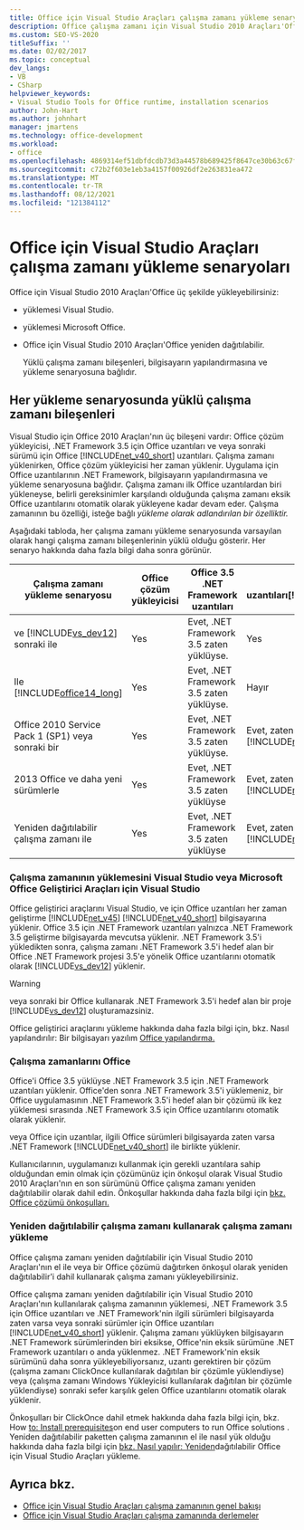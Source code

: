 ```yaml
---
title: Office için Visual Studio Araçları çalışma zamanı yükleme senaryoları
description: Office çalışma zamanı için Visual Studio 2010 Araçları'Office öğrenin. Bu makalede üç yükleme senaryosu açıklanmıştır.
ms.custom: SEO-VS-2020
titleSuffix: ''
ms.date: 02/02/2017
ms.topic: conceptual
dev_langs:
- VB
- CSharp
helpviewer_keywords:
- Visual Studio Tools for Office runtime, installation scenarios
author: John-Hart
ms.author: johnhart
manager: jmartens
ms.technology: office-development
ms.workload:
- office
ms.openlocfilehash: 4869314ef51dbfdcdb73d3a44578b689425f8647ce30b63c67fbd090bd2740ae
ms.sourcegitcommit: c72b2f603e1eb3a4157f00926df2e263831ea472
ms.translationtype: MT
ms.contentlocale: tr-TR
ms.lasthandoff: 08/12/2021
ms.locfileid: "121384112"
---
```

# <a name="visual-studio-tools-for-office-runtime-installation-scenarios"></a>Office için Visual Studio Araçları çalışma zamanı yükleme senaryoları

  Office için Visual Studio 2010 Araçları'Office üç şekilde yükleyebilirsiniz:

- yüklemesi Visual Studio.

- yüklemesi Microsoft Office.

- Office için Visual Studio 2010 Araçları'Office yeniden dağıtılabilir.

  Yüklü çalışma zamanı bileşenleri, bilgisayarın yapılandırmasına ve yükleme senaryosuna bağlıdır.

## <a name="runtime-components-that-are-installed-in-each-installation-scenario"></a>Her yükleme senaryosunda yüklü çalışma zamanı bileşenleri

 Visual Studio için Office 2010 Araçları'nın üç bileşeni vardır: Office çözüm yükleyicisi, .NET Framework 3.5 için Office uzantıları ve veya sonraki sürümü için Office [!INCLUDE[net_v40_short](../sharepoint/includes/net-v40-short-md.md)] uzantıları. Çalışma zamanı yüklenirken, Office çözüm yükleyicisi her zaman yüklenir. Uygulama için Office uzantılarının .NET Framework, bilgisayarın yapılandırmasına ve yükleme senaryosuna bağlıdır. Çalışma zamanı ilk Office uzantılardan biri yükleneyse, belirli gereksinimler karşılandı olduğunda çalışma zamanı eksik Office uzantılarını otomatik olarak yükleyene kadar devam eder. Çalışma zamanının bu özelliği, isteğe bağlı *yükleme olarak adlandırılan bir özelliktir.*

 Aşağıdaki tabloda, her çalışma zamanı yükleme senaryosunda varsayılan olarak hangi çalışma zamanı bileşenlerinin yüklü olduğu gösterir. Her senaryo hakkında daha fazla bilgi daha sonra görünür.

|Çalışma zamanı yükleme senaryosu|Office çözüm yükleyicisi|Office 3.5 .NET Framework uzantıları|Office uzantıları[!INCLUDE[net_v40_short](../sharepoint/includes/net-v40-short-md.md)]|Office uzantıları[!INCLUDE[net_v45](../vsto/includes/net-v45-md.md)]|
|-----------------------------------|----------------------------|--------------------------------------------------| - |---------------------------------------------------------------------------|
|ve [!INCLUDE[vs_dev12](../vsto/includes/vs-dev12-md.md)] sonraki ile|Yes|Evet, .NET Framework 3.5 zaten yüklüyse.|Yes|Yes|
|Ile [!INCLUDE[office14_long](../vsto/includes/office14-long-md.md)]|Yes|Evet, .NET Framework 3.5 zaten yüklüyse.|Hayır|Hayır|
|Office 2010 Service Pack 1 (SP1) veya sonraki bir|Yes|Evet, .NET Framework 3.5 zaten yüklüyse.|Evet, zaten [!INCLUDE[net_v40_short](../sharepoint/includes/net-v40-short-md.md)] yüklüyse.|Hayır|
|2013 Office ve daha yeni sürümlerle|Yes|Evet, .NET Framework 3.5 zaten yüklüyse|Evet, zaten [!INCLUDE[net_v40_short](../sharepoint/includes/net-v40-short-md.md)] yüklüyse.|Evet, zaten [!INCLUDE[net_v45](../vsto/includes/net-v45-md.md)] yüklüyse.|
|Yeniden dağıtılabilir çalışma zamanı ile|Yes|Evet, .NET Framework 3.5 zaten yüklüyse|Evet, zaten [!INCLUDE[net_v40_short](../sharepoint/includes/net-v40-short-md.md)] yüklüyse.|Evet, zaten [!INCLUDE[net_v45](../vsto/includes/net-v45-md.md)] yüklüyse.|

### <a name="install-the-runtime-with-visual-studio-or-the-microsoft-office-developer-tools-for-visual-studio"></a>Çalışma zamanının yüklemesini Visual Studio veya Microsoft Office Geliştirici Araçları için Visual Studio

 Office geliştirici araçlarını Visual Studio, ve için Office uzantıları her zaman geliştirme [!INCLUDE[net_v45](../vsto/includes/net-v45-md.md)] [!INCLUDE[net_v40_short](../sharepoint/includes/net-v40-short-md.md)] bilgisayarına yüklenir. Office 3.5 için .NET Framework uzantıları yalnızca .NET Framework 3.5 geliştirme bilgisayarda mevcutsa yüklenir. .NET Framework 3.5'i yükledikten sonra, çalışma zamanı .NET Framework 3.5'i hedef alan bir Office .NET Framework projesi 3.5'e yönelik Office uzantılarını otomatik olarak [!INCLUDE[vs_dev12](../vsto/includes/vs-dev12-md.md)] yüklenir.

> [!WARNING]
> veya sonraki bir Office kullanarak .NET Framework 3.5'i hedef alan bir proje [!INCLUDE[vs_dev12](../vsto/includes/vs-dev12-md.md)] oluşturamazsiniz.

 Office geliştirici araçlarını yükleme hakkında daha fazla bilgi için, bkz. Nasıl yapılandırılır: Bir bilgisayarı yazılım [Office yapılandırma.](../vsto/how-to-configure-a-computer-to-develop-office-solutions.md)

### <a name="install-the-runtime-with-office"></a>Çalışma zamanlarını Office

 Office'i Office 3.5 yüklüyse .NET Framework 3.5 için .NET Framework uzantıları yüklenir. Office'den sonra .NET Framework 3.5'i yüklemeniz, bir Office uygulamasının .NET Framework 3.5'i hedef alan bir çözümü ilk kez yüklemesi sırasında .NET Framework 3.5 için Office uzantılarını otomatik olarak yüklenir.

 veya Office için uzantılar, ilgili Office sürümleri bilgisayarda zaten varsa .NET Framework [!INCLUDE[net_v40_short](../sharepoint/includes/net-v40-short-md.md)] ile birlikte yüklenir.

 Kullanıcılarının, uygulamanızı kullanmak için gerekli uzantılara sahip olduğundan emin olmak için çözümünüz için önkoşul olarak Visual Studio 2010 Araçları'nın en son sürümünü Office çalışma zamanı yeniden dağıtılabilir olarak dahil edin. Önkoşullar hakkında daha fazla bilgi için [bkz. Office çözümü önkoşulları.](/previous-versions/bb608617(v=vs.110))

### <a name="install-the-runtime-by-using-the-runtime-redistributable"></a>Yeniden dağıtılabilir çalışma zamanı kullanarak çalışma zamanı yükleme

 Office çalışma zamanı yeniden dağıtılabilir için Visual Studio 2010 Araçları'nın el ile veya bir Office çözümü dağıtırken önkoşul olarak yeniden dağıtılabilir'i dahil kullanarak çalışma zamanı yükleyebilirsiniz.

 Office çalışma zamanı yeniden dağıtılabilir için Visual Studio 2010 Araçları'nın kullanılarak çalışma zamanının yüklemesi, .NET Framework 3.5 için Office uzantıları ve .NET Framework'nin ilgili sürümleri bilgisayarda zaten varsa veya sonraki sürümler için Office uzantıları [!INCLUDE[net_v40_short](../sharepoint/includes/net-v40-short-md.md)] yüklenir. Çalışma zamanı yüklüyken bilgisayarın .NET Framework sürümlerinden biri eksikse, Office'nin eksik sürümüne .NET Framework uzantıları o anda yüklenmez. .NET Framework'nin eksik sürümünü daha sonra yükleyebiliyorsanız, uzantı gerektiren bir çözüm (çalışma zamanı ClickOnce kullanılarak dağıtılan bir çözümle yüklendiyse) veya (çalışma zamanı Windows Yükleyicisi kullanılarak dağıtılan bir çözümle yüklendiyse) sonraki sefer karşılık gelen Office uzantılarını otomatik olarak yüklenir.

 Önkoşulları bir ClickOnce dahil etmek hakkında daha fazla bilgi için, bkz. How [to: Install prerequisites](/previous-versions/bb608608(v=vs.110))on end user computers to run Office solutions . Yeniden dağıtılabilir paketten çalışma zamanının el ile nasıl yük olduğu hakkında daha fazla bilgi için [bkz. Nasıl yapılır: Yeniden](../vsto/how-to-install-the-visual-studio-tools-for-office-runtime-redistributable.md)dağıtılabilir Office için Visual Studio Araçları yükleme.

## <a name="see-also"></a>Ayrıca bkz.

- [Office için Visual Studio Araçları çalışma zamanının genel bakışı](../vsto/visual-studio-tools-for-office-runtime-overview.md)
- [Office için Visual Studio Araçları çalışma zamanında derlemeler](../vsto/assemblies-in-the-visual-studio-tools-for-office-runtime.md)
